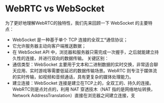 # WebRTC vs WebSocket

为了更好地理解WebRTC的独特性，我们先来回顾一下 WebSocket 的主要特点：

*   WebSocket 是一种基于单个 TCP 连接的全双工°通信协议；
*   它允许服务器主动向客户端推送数据；
*   在 WebSocket API 中，浏览器和服务器只需完成一次握手，之后就能建立持久性的连接，并进行双向的数据传输。
关键区别：
*   通信类型：WebSocket 主要用于文本和二进制数据的实时交换，非常适合聊天应用、实时游戏等需要低延迟的数据传输场景。WebRTC 则专注于媒体流的实时传输，如视频和音频通话，具有更复杂的媒体处理能力。
*   建立连接：WebSocket 连接是建立在TCP上的，全双工的、持久的连接。WebRTC则是点対点的，利用 NAT 穿透技木（NAT 指的是网络地址转换，Network AddressTranslation）直接在浏览器之间建立连接，支
